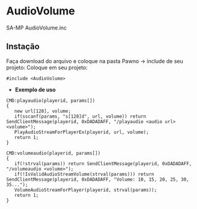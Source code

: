 # AudioVolume
SA-MP AudioVolume.inc 

## Instação

Faça download do arquivo e coloque na pasta Pawno -> include de seu projeto:
Coloque em seu projeto:

```pawn
#include <AudioVolume>
```

 * **Exemplo de uso**
 
 ```pawn
CMD:playaudio(playerid, params[])
{
	new url[128], volume;
	if(sscanf(params, "s[128]d", url, volume)) return SendClientMessage(playerid, 0xDADADAFF, "/playaudio <audio url> <volume>");
	PlayAudioStreamForPlayerEx(playerid, url, volume);
	return 1;
}

CMD:volumeaudio(playerid, params[])
{
	if(!strval(params)) return SendClientMessage(playerid, 0xDADADAFF, "/volumeaudio <volume>");
	if(!IsValidAudioStreamVolume(strval(params))) return SendClientMessage(playerid, 0xDADADAFF, "Volume: 10, 15, 20, 25, 30, 35...");
	VolumeAudioStreamForPlayer(playerid, strval(params));
	return 1;
}
 ```
